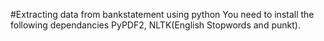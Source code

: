 #Extracting data from  bankstatement using python
You need to install the following dependancies
PyPDF2,
NLTK(English Stopwords and punkt).

